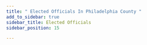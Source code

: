 ```yaml
---
title: " Elected Officials In Philadelphia County "
add_to_sidebar: true
sidebar_title: Elected Officials
sidebar_position: 15

---
```

